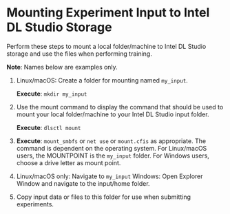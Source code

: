 # Mounting Experiment Input to Intel DL Studio Storage

Perform these steps to mount a local folder/machine to Intel DL Studio storage and use the files when performing training.

**Note**: Names below are examples only.

1. Linux/macOS: Create a folder for mounting named `my_input`.
 
   **Execute**: `mkdir my_input`

2. Use the mount command to display the command that should be used to mount your local folder/machine to your Intel DL
Studio input folder. 

   **Execute**: `dlsctl mount`

3. **Execute**: `mount_smbfs` or `net use` or `mount.cfis` as appropriate. The command is dependent on the operating system. 
For Linux/macOS users, the MOUNTPOINT is the `my_input` folder. For Windows users, choose a drive letter
as mount point.

4. Linux/macOS only: Navigate to `my_input`
   Windows: Open Explorer Window and navigate to the input/home folder.

5. Copy input data or files to this folder for use when submitting experiments.

